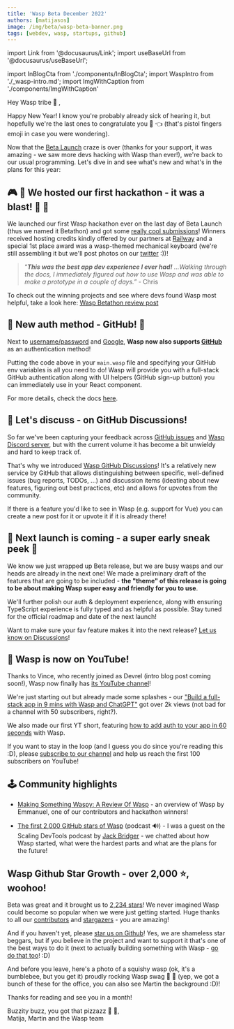 ```yaml
---
title: 'Wasp Beta December 2022'
authors: [matijasos]
image: /img/beta/wasp-beta-banner.png
tags: [webdev, wasp, startups, github]
---
```


import Link from '@docusaurus/Link';
import useBaseUrl from '@docusaurus/useBaseUrl';

import InBlogCta from './components/InBlogCta';
import WaspIntro from './_wasp-intro.md';
import ImgWithCaption from './components/ImgWithCaption'

<ImgWithCaption
    alt="Wasp Update Dec 22"
    source="img/update-dec-23/banner.png"
/>

Hey Wasp tribe 🐝 ,

Happy New Year! I know you're probably already sick of hearing it, but hopefully we're the last ones to congratulate you 🔫 👈 (that's pistol fingers emoji in case you were wondering).

<!--truncate-->

<ImgWithCaption
    alt="Pistol fingers"
    source="img/update-dec-23/pistol-fingers.gif"
    caption="This is how I imagine myself telling the joke above."
/>

Now that the [Beta Launch](/blog/2022/11/29/wasp-beta) craze is over (thanks for your support, it was amazing - we saw more devs hacking with Wasp than ever!), we're back to our usual programming. Let's dive in and see what's new and what's in the plans for this year:

## 🎮 🐝 We hosted our first hackathon - it was a blast! 🎉 🎉

<ImgWithCaption
    alt="Tweet about Wasp"
    source="img/update-dec-23/tskaggs-tweet.png"
/>

We launched our first Wasp hackathon ever on the last day of Beta Launch (thus we named it Betathon) and got some [really cool submissions](/blog/2023/01/11/betathon-review)! Winners received hosting credits kindly offered by our partners at [Railway](https://railway.app/) and a special 1st place award was a wasp-themed mechanical keyboard (we're still assembling it but we'll post photos on our [twitter](https://twitter.com/WaspLang) :))!

> “***This was the best app dev experience I ever had!*** *…Walking through the docs, I immediately figured out how to use Wasp and was able to make a prototype in a couple of days.”* - Chris
> 

To check out the winning projects and see where devs found Wasp most helpful, take a look here: [Wasp Betathon review post](/blog/2023/01/11/betathon-review)

## 🔑 New auth method - GitHub! 🐙

Next to [username/password](/docs/language/features#username-and-password) and [Google](/docs/language/features#google), **Wasp now also supports [GitHub](/docs/language/features#github)** as an authentication method!

<ImgWithCaption
    alt="Support for GitHub auth in Wasp"
    source="img/update-dec-23/github-auth.png"
/>

Putting the code above in your `main.wasp` file and specifying your GitHub env variables is all you need to do! Wasp will provide you with a full-stack GitHub authentication along with UI helpers (GitHub sign-up button) you can immediately use in your React component.

For more details, check the docs [here](/docs/language/features#github).

## 💬 Let's discuss - on GitHub Discussions!

<ImgWithCaption
    alt="Wasp is now on GitHub Discussions"
    source="img/update-dec-23/gh-discussions.png"
/>

So far we've been capturing your feedback across [GitHub issues](https://github.com/wasp-lang/wasp/issues) and [Wasp Discord server](https://discord.gg/rzdnErX), but with the current volume it has become a bit unwieldy and hard to keep track of.

That's why we introduced [Wasp GitHub Discussions](https://github.com/wasp-lang/wasp/discussions)! It's a relatively new service by GitHub that allows distinguishing between specific, well-defined issues (bug reports, TODOs, ...) and discussion items (ideating about new features, figuring out best practices, etc) and allows for upvotes from the community.

If there is a feature you'd like to see in Wasp (e.g. support for Vue) you can create a new post for it or upvote it if it is already there!

## 🚀 Next launch is coming - a super early sneak peek 👀 

<ImgWithCaption
    alt="Next launch sneak peek"
    source="img/update-dec-23/next-launch.png"
/>

We know we just wrapped up Beta release, but we are busy wasps and our heads are already in the next one! We made a preliminary draft of the features that are going to be included - **the "theme" of this release is going to be about making Wasp super easy and friendly for you to use**.

We'll further polish our auth & deployment experience, along with ensuring TypeScript experience is fully typed and as helpful as possible. Stay tuned for the official roadmap and date of the next launch!

Want to make sure your fav feature makes it into the next release? [Let us know on Discussions](https://github.com/wasp-lang/wasp/discussions)!

## 🎥 Wasp is now on YouTube!

<ImgWithCaption
    alt="Wasp is on YouTube"
    source="img/update-dec-23/wasp-youtube.png"
/>

Thanks to Vince, who recently joined as Devrel (intro blog post coming soon!), Wasp now finally has [its YouTube channel](https://www.youtube.com/@wasplang/videos)!

We're just starting out but already made some splashes - our ["Build a full-stack app in 9 mins with Wasp and ChatGPT"](https://youtu.be/HjUpqfEonow) got over 2k views (not bad for a channel with 50 subscribers, right?).

We also made our first YT short, featuring [how to add auth to your app in 60 seconds](https://youtube.com/shorts/-daNTYiUC64?feature=share) with Wasp.

If you want to stay in the loop (and I guess you do since you're reading this :D), please [subscribe to our channel](https://www.youtube.com/@wasplang) and help us reach the first 100 subscribers on YouTube!

<ImgWithCaption
    alt="Subscribe to Wasp on YouTube"
    source="img/update-dec-23/yt-cta.png"
    caption="You know you want it!"
/>

## 🕹 Community highlights

* [Making Something Waspy: A Review Of Wasp](https://dev.to/emmanuelthecoder/making-something-waspy-a-review-of-wasp-571j) - an overview of Wasp by Emmanuel, one of our contributors and hackathon winners!

* [The first 2,000 GitHub stars of Wasp](https://podcast.bitreach.io/episodes/matija-sosic) (podcast 🔊) - I was a guest on the Scaling DevTools podcast by [Jack Bridger](https://twitter.com/jacksbridger) - we chatted about how Wasp started, what were the hardest parts and what are the plans for the future!

## Wasp Github Star Growth - over 2,000 ⭐️, woohoo!

Beta was great and it brought us to [2,234 stars](https://github.com/wasp-lang/wasp)! We never imagined Wasp could become so popular when we were just getting started. Huge thanks to all our [contributors](https://github.com/wasp-lang/wasp/graphs/contributors) and [stargazers](https://github.com/wasp-lang/wasp/stargazers) - you are amazing!

<ImgWithCaption
    alt="Wasp has over 2,000 GitHub stars"
    source="img/update-dec-23/gh-stars.png"
/>

And if you haven't yet, please [star us on Github](https://wasp-lang.dev/docs)! Yes, we are shameless star beggars, but if you believe in the project and want to support it that's one of the best ways to do it (next to actually building something with Wasp - [go do that too](https://wasp-lang.dev/docs)! :D)

And before you leave, here's a photo of a squishy wasp (ok, it's a bumblebee, but you get it) proudly rocking Wasp swag 🤘 🐝 (yep, we got a bunch of these for the office, you can also see Martin the background :D)!

<ImgWithCaption
    alt="Wasp's new mascot"
    source="img/update-dec-23/da-boi.jpg"
    caption="This lil' boy actually became pretty popular in our community - we're now looking for a name for him!"
/>

Thanks for reading and see you in a month!

Buzzity buzz, you got that pizzazz 🐝 🐝,  
Matija, Martin and the Wasp team
